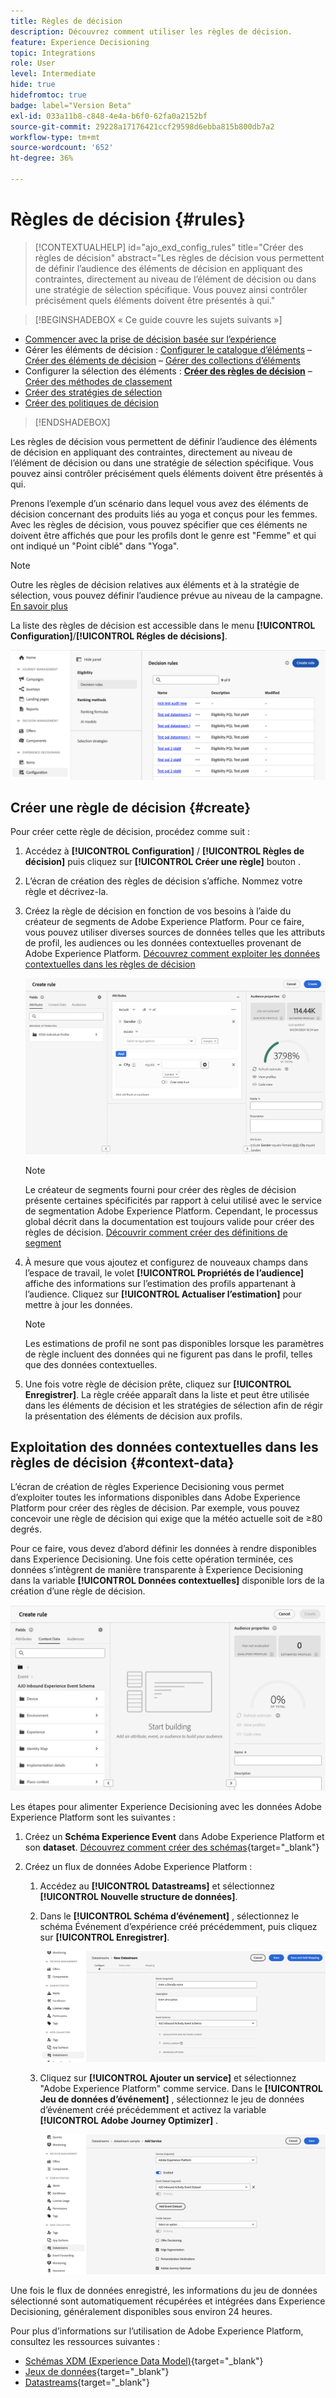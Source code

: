 ```yaml
---
title: Règles de décision
description: Découvrez comment utiliser les règles de décision.
feature: Experience Decisioning
topic: Integrations
role: User
level: Intermediate
hide: true
hidefromtoc: true
badge: label="Version Beta"
exl-id: 033a11b8-c848-4e4a-b6f0-62fa0a2152bf
source-git-commit: 29228a17176421ccf29598d6ebba815b800db7a2
workflow-type: tm+mt
source-wordcount: '652'
ht-degree: 36%

---
```


# Règles de décision {#rules}

>[!CONTEXTUALHELP]
>id="ajo_exd_config_rules"
>title="Créer des règles de décision"
>abstract="Les règles de décision vous permettent de définir l’audience des éléments de décision en appliquant des contraintes, directement au niveau de l’élément de décision ou dans une stratégie de sélection spécifique. Vous pouvez ainsi contrôler précisément quels éléments doivent être présentés à qui."

>[!BEGINSHADEBOX « Ce guide couvre les sujets suivants »]

* [Commencer avec la prise de décision basée sur l’expérience](gs-experience-decisioning.md)
* Gérer les éléments de décision : [Configurer le catalogue d’éléments](catalogs.md) – [Créer des éléments de décision](items.md) – [Gérer des collections d’éléments](collections.md)
* Configurer la sélection des éléments : **[Créer des règles de décision](rules.md)** – [Créer des méthodes de classement](ranking.md)
* [Créer des stratégies de sélection](selection-strategies.md)
* [Créer des politiques de décision](create-decision.md)

>[!ENDSHADEBOX]

Les règles de décision vous permettent de définir l’audience des éléments de décision en appliquant des contraintes, directement au niveau de l’élément de décision ou dans une stratégie de sélection spécifique. Vous pouvez ainsi contrôler précisément quels éléments doivent être présentés à qui.

Prenons l’exemple d’un scénario dans lequel vous avez des éléments de décision concernant des produits liés au yoga et conçus pour les femmes. Avec les règles de décision, vous pouvez spécifier que ces éléments ne doivent être affichés que pour les profils dont le genre est &quot;Femme&quot; et qui ont indiqué un &quot;Point ciblé&quot; dans &quot;Yoga&quot;.

>[!NOTE]
>
>Outre les règles de décision relatives aux éléments et à la stratégie de sélection, vous pouvez définir l’audience prévue au niveau de la campagne. [En savoir plus](../campaigns/create-campaign.md#audience)

La liste des règles de décision est accessible dans le menu **[!UICONTROL Configuration]**/**[!UICONTROL Régles de décisions]**.

![](assets/decision-rules-list.png)

## Créer une règle de décision {#create}

Pour créer cette règle de décision, procédez comme suit :

1. Accédez à **[!UICONTROL Configuration]** / **[!UICONTROL Règles de décision]** puis cliquez sur **[!UICONTROL Créer une règle]** bouton .

1. L’écran de création des règles de décision s’affiche. Nommez votre règle et décrivez-la.

1. Créez la règle de décision en fonction de vos besoins à l’aide du créateur de segments de Adobe Experience Platform. Pour ce faire, vous pouvez utiliser diverses sources de données telles que les attributs de profil, les audiences ou les données contextuelles provenant de Adobe Experience Platform. [Découvrez comment exploiter les données contextuelles dans les règles de décision](#context-data)

   ![](assets/decision-rules-build.png)

   >[!NOTE]
   >
   >Le créateur de segments fourni pour créer des règles de décision présente certaines spécificités par rapport à celui utilisé avec le service de segmentation Adobe Experience Platform.  Cependant, le processus global décrit dans la documentation est toujours valide pour créer des règles de décision. [Découvrir comment créer des définitions de segment](../audience/creating-a-segment-definition.md)

1. À mesure que vous ajoutez et configurez de nouveaux champs dans l’espace de travail, le volet **[!UICONTROL Propriétés de l’audience]** affiche des informations sur l’estimation des profils appartenant à l’audience. Cliquez sur **[!UICONTROL Actualiser l’estimation]** pour mettre à jour les données.

   >[!NOTE]
   >
   >Les estimations de profil ne sont pas disponibles lorsque les paramètres de règle incluent des données qui ne figurent pas dans le profil, telles que des données contextuelles.

1. Une fois votre règle de décision prête, cliquez sur **[!UICONTROL Enregistrer]**. La règle créée apparaît dans la liste et peut être utilisée dans les éléments de décision et les stratégies de sélection afin de régir la présentation des éléments de décision aux profils.

## Exploitation des données contextuelles dans les règles de décision {#context-data}

L’écran de création de règles Experience Decisioning vous permet d’exploiter toutes les informations disponibles dans Adobe Experience Platform pour créer des règles de décision. Par exemple, vous pouvez concevoir une règle de décision qui exige que la météo actuelle soit de ≥80 degrés.

Pour ce faire, vous devez d’abord définir les données à rendre disponibles dans Experience Decisioning. Une fois cette opération terminée, ces données s’intègrent de manière transparente à Experience Decisioning dans la variable **[!UICONTROL Données contextuelles]** disponible lors de la création d’une règle de décision.

![](assets/decision-rules-context.png)

Les étapes pour alimenter Experience Decisioning avec les données Adobe Experience Platform sont les suivantes :

1. Créez un **Schéma Experience Event**  dans Adobe Experience Platform et son **dataset**. [Découvrez comment créer des schémas](https://experienceleague.adobe.com/en/docs/experience-platform/xdm/ui/resources/schemas){target="_blank"}

1. Créez un flux de données Adobe Experience Platform :

   1. Accédez au **[!UICONTROL Datastreams]** et sélectionnez **[!UICONTROL Nouvelle structure de données]**.

   1. Dans le **[!UICONTROL Schéma d’événement]** , sélectionnez le schéma Événement d’expérience créé précédemment, puis cliquez sur **[!UICONTROL Enregistrer]**.

      ![](assets/decision-rule-context-datastream.png)

   1. Cliquez sur **[!UICONTROL Ajouter un service]** et sélectionnez &quot;Adobe Experience Platform&quot; comme service. Dans le **[!UICONTROL Jeu de données d’événement]** , sélectionnez le jeu de données d’événement créé précédemment et activez la variable **[!UICONTROL Adobe Journey Optimizer]** .

      ![](assets/decision-rules-context-datastream-service.png)

Une fois le flux de données enregistré, les informations du jeu de données sélectionné sont automatiquement récupérées et intégrées dans Experience Decisioning, généralement disponibles sous environ 24 heures.

Pour plus d’informations sur l’utilisation de Adobe Experience Platform, consultez les ressources suivantes :

* [Schémas XDM (Experience Data Model)](https://experienceleague.adobe.com/en/docs/experience-platform/xdm/schema/composition){target="_blank"}
* [Jeux de données](https://experienceleague.adobe.com/en/docs/experience-platform/catalog/datasets/overview){target="_blank"}
* [Datastreams](https://experienceleague.adobe.com/en/docs/experience-platform/datastreams/overview){target="_blank"}
